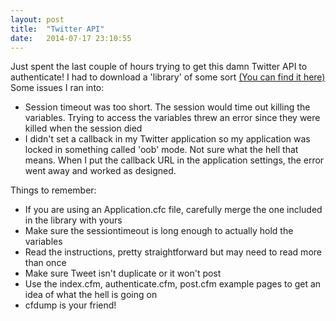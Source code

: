 ```yaml
---
layout: post
title:  "Twitter API"
date:   2014-07-17 23:10:55
---
```


Just spent the last couple of hours trying to get this damn Twitter API to authenticate! I had to download a 'library' of some sort <a href="https://github.com/coldfumonkeh/monkehTweets"> (You can find it here)</a><br>
Some issues I ran into:<br>
<ul>
	<li>Session timeout was too short. The session would time out killing the variables. Trying to access the variables threw an error since they were killed when the session died</li>
	<li>I didn't set a callback in my Twitter application so my application was locked in something called 'oob' mode. Not sure what the hell that means. When I put the callback URL in the application settings, the error went away and worked as designed.</li>
</ul>

Things to remember:<br>
<ul>
	<li>If you are using an Application.cfc file, carefully merge the one included in the library with yours</li>
	<li>Make sure the sessiontimeout is long enough to actually hold the variables</li>
	<li>Read the instructions, pretty straightforward but may need to read more than once</li>
	<li>Make sure Tweet isn't duplicate or it won't post</li>
	<li>Use the index.cfm, authenticate.cfm, post.cfm example pages to get an idea of what the hell is going on</li>
	<li>cfdump is your friend!</li>
</ul>
